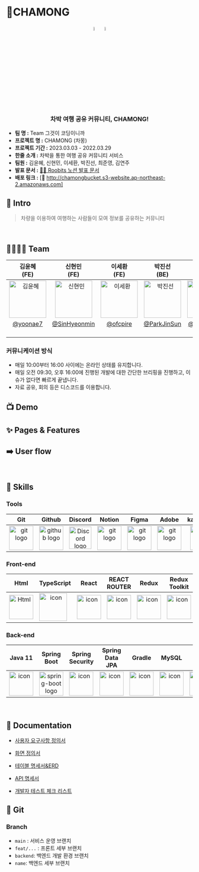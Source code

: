 <h1> 🚙CHAMONG</h1>
<div  align="center">
  <img width="5%" src="http://chamongbucket.s3-website.ap-northeast-2.amazonaws.com/static/media/logo_mascot.810dd0c832d355a75274fc8cba8dcec6.svg" alt="chamong">
    <img width="5%" src="http://chamongbucket.s3-website.ap-northeast-2.amazonaws.com/static/media/logo_kor.d6918151f4b9374f5633fb99e53226ab.svg"
         alt="chamong">
</div>
</br>
<h3 align="center"> 차박 여행 공유 커뮤니티, CHAMONG!</h3>

- **팀 명 :**  Team 그것이 코딩이니까
- **프로젝트 명 :** CHAMONG (차몽)
- **프로젝트 기간 :** 2023.03.03 - 2022.03.29
- **한줄 소개 :** 차박을 통한 여행 공유 커뮤니티 서비스
- **팀원 :** 김윤혜, 신현민, 이세환, 박진선, 최준영, 김연주 
- **발표 문서 :** [💁🏻 Roobits 노션 발표 문서](https://www.notion.so/codestates/beadc96e8884494f8d8f3d1ee89fcff9)
- **배포 링크 :** [📮 http://chamongbucket.s3-website.ap-northeast-2.amazonaws.com]

## 🛫 Intro
> 차량을 이용하여 여행하는 사람들이 모여 정보를 공유하는 커뮤니티


<br>

## 👨‍👩‍👧‍👦 Team
|  김윤혜<br>(FE) | 신현민<br>(FE) |이세환<br>(FE) |박진선<br>(BE) | 최준영<br>(BE) | 김연주<br>(BE) |
| :---: | :---: | :---: | :---: | :---: |:---:|
|  <img alt="김윤혜" src="https://avatars.githubusercontent.com/u/116159684?v=4" height="100" width="100"> | <img alt="신현민" src="https://avatars.githubusercontent.com/u/115964671?v=4" height="100" width="100"> | <img alt="이세환" src="https://avatars.githubusercontent.com/u/115693464?v=4" height="100" width="100"> | <img alt="박진선" src="https://avatars.githubusercontent.com/u/110804067?v=4" height="100" width="100"> |<img alt="최준영" src="https://avatars.githubusercontent.com/u/115613439?v=4" height="100" width="100"> |<img alt="김연주" src="https://avatars.githubusercontent.com/u/71300495?v=4" height="100" width="100"> |
|    [@yoonae7](https://github.com/yoonae7) | [@SinHyeonmin](https://github.com/SinHyeonmin) |[@ofcpire](https://github.com/ofcpire) |  [@ParkJinSun](https://github.com/ParkJinSun) |[@exact-dev](https://github.com/exact-dev) |[@kyeonju23](https://github.com/kyeonju23) | 
|<p align="left">|<p align="left">|<p align="left">|<p align="left">|<p align="left">|<p align="left">|


### 커뮤니케이션 방식
- 매일 10:00부터 16:00 사이에는 온라인 상태를 유지합니다.
- 매일 오전 09:30, 오후 16:00에 진행된 개발에 대한 간단한 브리핑을 진행하고, 이슈가 없다면 빠르게 끝냅니다.
- 자료 공유, 회의 등은 디스코드를 이용합니다.  

## 📺 Demo



## ✨ Pages & Features


## ➡️ User flow
<br>

## 🔧 Skills

### Tools
| Git | Github | Discord |Notion|Figma|Adobe|kakaomap|
| :---: | :---: | :---: |:---: | :---: |:---: |:---: |
| <img alt="git logo" src="https://git-scm.com/images/logos/logomark-orange@2x.png" width="65" height="65" > | <img alt="github logo" src="https://github.githubassets.com/images/modules/logos_page/GitHub-Mark.png" width="65" height="65"> | <img alt="Discord logo" src="https://assets-global.website-files.com/6257adef93867e50d84d30e2/62595384e89d1d54d704ece7_3437c10597c1526c3dbd98c737c2bcae.svg" height="60" width="60"> |<img alt="git logo" src="https://upload.wikimedia.org/wikipedia/commons/4/45/Notion_app_logo.png" width="65" height="65" > | <img alt="git logo" src="https://global-uploads.webflow.com/62014002185c7b256316ef63/6255a05bbf787538f4c6ee5b_-gV7pV6f_400x400.png" width="65" height="65" > | <img alt="git logo" src="https://companieslogo.com/img/orig/ADBE-fb158b30.png?t=1633216711" width="65" height="65" >| <img alt="github logo" src="https://play-lh.googleusercontent.com/DYeQ02AyIghsirp4ea3oEnyxT3X0GgTZrXYR8G7AN6tRr-9mFcQIJdCUub5VHiWKHA" width="65" height="65"> | 
### Front-end
| Html | TypeScript | React |REACT <br> ROUTER|Redux|Redux <br> Toolkit |tyled-<br>components| AXIOS |Amazon S3|
| :---: | :---: | :---: |:---: |:---: |:---: |:---: |:---: |:---: |
| <img alt="Html" src ="https://upload.wikimedia.org/wikipedia/commons/thumb/6/61/HTML5_logo_and_wordmark.svg/440px-HTML5_logo_and_wordmark.svg.png" width="65" height="65" /> | <div style="display: flex; align-items: flex-start;"><img src="https://techstack-generator.vercel.app/ts-icon.svg" alt="icon" width="75" height="75" /></div> | <div style="display: flex; align-items: flex-start;"><img src="https://techstack-generator.vercel.app/react-icon.svg" alt="icon" width="65" height="65" /></div> | <div style="display: flex; align-items: flex-start;"><img src="https://cdn.pellerex.com/public/ecosystem/web/content/web-spa-routing/pellerex-spa-routing.png" alt="icon" width="65" height="65" /></div>  |<div style="display: flex; align-items: flex-start;"><img src="https://techstack-generator.vercel.app/redux-icon.svg" alt="icon" width="65" height="65" /></div> | <div style="display: flex; align-items: flex-start;"><img src="https://repository-images.githubusercontent.com/347723622/92065800-865a-11eb-9626-dff3cb7fef55" alt="icon" width="65" height="65" /></div>|<img alt="Html" src ="https://www.styled-components.com/atom.png" width="65" height="65" /> |<img alt="git logo" src="https://user-images.githubusercontent.com/43313420/105893220-1bae8780-6013-11eb-87be-eeac845ecc6f.png" width="65" height="65" > |<img alt="Html" src ="https://upload.wikimedia.org/wikipedia/commons/thumb/b/bc/Amazon-S3-Logo.svg/1200px-Amazon-S3-Logo.svg.png" width="65" height="65" /> |

### Back-end

| Java 11 | Spring<br> Boot | Spring<br> Security |Spring<br> Data JPA|Gradle|MySQL|AWS| Redis |OAuth2| JWT |
| :---: | :---:  | :---: |:---: | :---: | :---: |:---: | :---: |:---: |:---: |
| <div style="display: flex; align-items: flex-start;"><img src="https://techstack-generator.vercel.app/java-icon.svg" alt="icon" width="65" height="65" /></div> | <img alt="spring-boot logo" src="https://t1.daumcdn.net/cfile/tistory/27034D4F58E660F616" width="65" height="65" > | <div style="display: flex; align-items: flex-start;"><img src="https://i1.daumcdn.net/thumb/C230x300/?fname=https://blog.kakaocdn.net/dn/dyxfnl/btrYLyp1cIz/fRRLDe0HXzKaaVA13kU0wK/img.png" alt="icon" width="65" height="65" /></div> | <div style="display: flex; align-items: center;"><img src="https://minkukjo.github.io/assets//img/spring-data-logo.png" alt="icon" width="65" height="65" /></div>|<div style="display: flex; align-items: flex-start;"><img src="https://static-00.iconduck.com/assets.00/file-type-light-gradle-icon-512x377-slv3rykw.png" alt="icon" width="65" height="65" /></div>|<div style="display: flex; align-items: flex-start;"><img src="https://techstack-generator.vercel.app/mysql-icon.svg" alt="icon" width="65" height="65" /></div> | <div style="display: flex; align-items: center;"><img src="https://techstack-generator.vercel.app/aws-icon.svg" alt="icon" width="65" height="65" /></div> | <img alt="redis logo" src="https://www.vectorlogo.zone/logos/redis/redis-icon.svg" height="65" width="65" > |  <img alt="oauth2 logo" src="https://oauth.net/images/oauth-2-sm.png" height="65" width="65" > | <img alt="spring-boot logo" src="https://cdn.worldvectorlogo.com/logos/jwt-3.svg" width="65" height="65" > |

<br/>

## 📑 Documentation
- [사용자 요구사항 정의서](https://www.notion.so/codestates/225233e975ce482fa17324adab7a4f82)
- [화면 정의서](https://www.notion.so/codestates/7052a07ae211425cadef0325e746f770)
- [테이블 명세서&ERD](https://www.notion.so/codestates/ERD-620d60b613984a669267fb00d125ed44)

- [API 명세서](https://www.notion.so/codestates/API-1fe854c096d246d893644ff047b88d73)
- [개발자 테스트 체크 리스트](https://www.notion.so/codestates/b3462ea5ec4641d9bfc46c93930e898a)

## 🌲 Git
### Branch
- `main` : 서비스 운영 브랜치
- `feat/...` : 프론트 세부 브랜치
- `backend`: 백엔드 개발 환경 브랜치
- `name`: 백엔드 세부 브랜치

